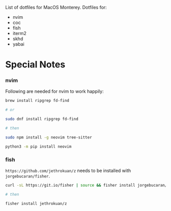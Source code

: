 List of dotfiles for MacOS Monterey. Dotfiles for:

- nvim
- coc
- fish
- iterm2
- skhd
- yabai

# Special Notes

### nvim

Following are needed for nvim to work happily:

```bash
brew install ripgrep fd-find

# or

sudo dnf install ripgrep fd-find

# then

sudo npm install -g neovim tree-sitter

python3 -m pip install neovim
```

### fish

`https://github.com/jethrokuan/z` needs to be installed with `jorgebucaran/fisher`.

```bash
curl -sL https://git.io/fisher | source && fisher install jorgebucaran/fisher

# then

fisher install jethrokuan/z
```

